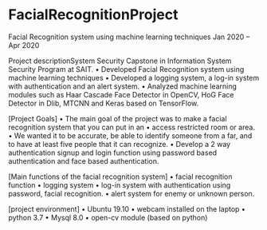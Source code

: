 # FacialRecognitionProject

Facial Recognition system using machine learning techniques
Jan 2020 – Apr 2020

Project descriptionSystem Security Capstone in Information System Security Program at SAIT.
• Developed Facial Recognition system using machine learning techniques
• Developed a logging system, a log-in system with authentication and an alert system.
• Analyzed machine learning modules such as Haar Cascade Face Detector in OpenCV, HoG Face Detector in Dlib, MTCNN and Keras based on TensorFlow.

[Project Goals]
• The main goal of the project was to make a facial recognition system that you can put in an • access restricted room or area.
• We wanted it to be accurate, be able to identify someone from a far, and to have at least five people that it can recognize.
• Develop a 2 way authentication signup and login function using password based authentication and face based authentication.

[Main functions of the facial recognition system]
• facial recognition function
• logging system
• log-in system with authentication using password, facial recognition.
• alert system for enemy or unknown person.

[project environment]
• Ubuntu 19.10
• webcam installed on the laptop
• python 3.7
• Mysql 8.0
• open-cv module (based on python)
